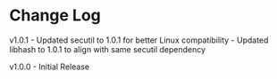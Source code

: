 # Change Log

v1.0.1
    - Updated secutil to 1.0.1 for better Linux compatibility
    - Updated libhash to 1.0.1 to align with same secutil dependency

v1.0.0
    - Initial Release
